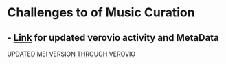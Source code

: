 # Challenges to of Music Curation
## - [Link](metaRAWN.html) for updated verovio activity and MetaData
[UPDATED MEI VERSION THROUGH VEROVIO](HeatherfullscoreUPDATED.mei)
